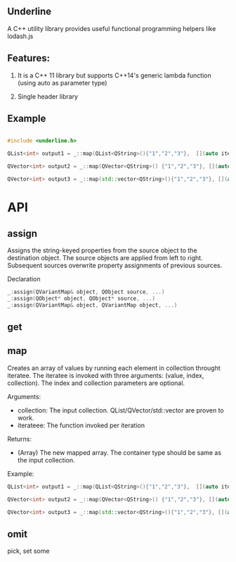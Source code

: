 ## Underline

A C++ utility library provides useful functional programming helpers like lodash.js

Features:
-----

1. It is a C++ 11 library but supports C++14's generic lambda function (using auto as parameter type)

2. Single header library

Example
-------

```C++

#include <underline.h>

QList<int> output1 = _::map(QList<QString>(){"1","2","3"},  [](auto item) { return item.toInt();});

QVector<int> output2 = _::map(QVector<QString>() {"1","2","3"}, [](auto item, int index) { return item.toInt();});

QVector<int> output3 = _::map(std::vector<QString>(){"1","2","3"}, [](auto item, int index, auto collection) { return item.toInt();});

```

API
===

assign
-----

Assigns the string-keyed properties from the source object to the destination object. The source objects are applied from left to right. Subsequent sources overwrite property assignments of previous sources.

Declaration

```C++
_:assign(QVariantMap& object, QObject source, ...)
_:assign(QObject* object, QObject* source, ...)
_:assign(QVariantMap& object, QVariantMap object, ...)
```

get
---

map
----

Creates an array of values by running each element in collection throught iteratee. The iteratee is invoked with three arguments: (value, index, collection). The index and collection parameters are optional.

Arguments:

 * collection: The input collection. QList/QVector/std::vector are proven to work.
 * iterateee: The function invoked per iteration


Returns:

 * (Array) The new mapped array. The container type should be same as the input collection.

Example:

```C++
QList<int> output1 = _::map(QList<QString>(){"1","2","3"},  [](auto item) { return item.toInt();});

QVector<int> output2 = _::map(QVector<QString>() {"1","2","3"}, [](auto item, int index) { return item.toInt();});

QVector<int> output3 = _::map(std::vector<QString>(){"1","2","3"}, [](auto item, int index, auto collection) { return item.toInt();});
```


omit
----

pick,
set
some
